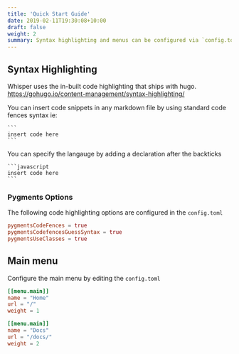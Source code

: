 ```yaml
---
title: 'Quick Start Guide'
date: 2019-02-11T19:30:08+10:00
draft: false
weight: 2
summary: Syntax highlighting and menus can be configured via `config.toml`.
---
```


## Syntax Highlighting

Whisper uses the in-built code highlighting that ships with hugo. https://gohugo.io/content-management/syntax-highlighting/

You can insert code snippets in any markdown file by using standard code fences syntax ie:

````
```
insert code here
```
````

You can specify the langauge by adding a declaration after the backticks

````
```javascript
insert code here
```
````

### Pygments Options

The following code highlighting options are configured in the `config.toml`

```toml
pygmentsCodeFences = true
pygmentsCodefencesGuessSyntax = true
pygmentsUseClasses = true
```

## Main menu

Configure the main menu by editing the `config.toml`

```toml
[[menu.main]]
name = "Home"
url = "/"
weight = 1

[[menu.main]]
name = "Docs"
url = "/docs/"
weight = 2
```

